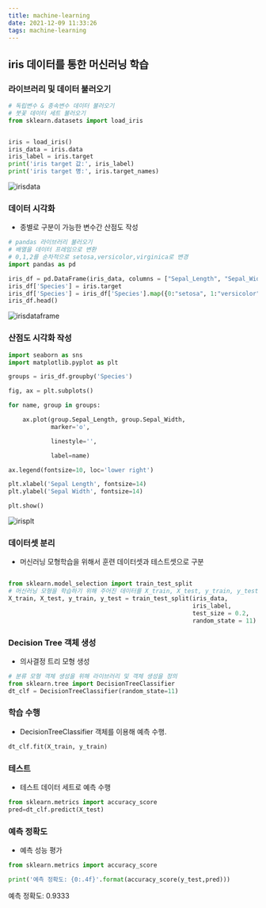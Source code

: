 ```yaml
---
title: machine-learning
date: 2021-12-09 11:33:26
tags: machine-learning
---
```


## iris 데이터를 통한 머신러닝 학습
### 라이브러리 및 데이터 불러오기
```python
# 독립변수 & 종속변수 데이터 불러오기
# 붓꽃 데이터 세트 불러오기
from sklearn.datasets import load_iris


iris = load_iris()
iris_data = iris.data
iris_label = iris.target
print('iris target 값:', iris_label)
print('iris target 명:', iris.target_names)
```

![irisdata](/img/irisdata.PNG)

### 데이터 시각화
* 종별로 구분이 가능한 변수간 산점도 작성
```python
# pandas 라이브러리 불러오기
# 배열을 데이터 프레임으로 변환
# 0,1,2를 순차적으로 setosa,versicolor,virginica로 변경
import pandas as pd

iris_df = pd.DataFrame(iris_data, columns = ["Sepal_Length", "Sepal_Width", "Petal_Length", "Petal_Width"])
iris_df['Species'] = iris.target
iris_df['Species'] = iris_df['Species'].map({0:"setosa", 1:"versicolor", 2:"virginica"})
iris_df.head()

```

![irisdataframe](/img/irisdataframe.PNG)

### 산점도 시각화 작성
```python
import seaborn as sns
import matplotlib.pyplot as plt 

groups = iris_df.groupby('Species')

fig, ax = plt.subplots()

for name, group in groups:

    ax.plot(group.Sepal_Length, group.Sepal_Width, 
            marker='o', 

            linestyle='',

            label=name)

ax.legend(fontsize=10, loc='lower right') 

plt.xlabel('Sepal Length', fontsize=14)
plt.ylabel('Sepal Width', fontsize=14)

plt.show()

```

![irisplt](/img/irisplt.PNG)

### 데이터셋 분리
* 머신러닝 모형학습을 위해서 훈련 데이터셋과 테스트셋으로 구분

```python

from sklearn.model_selection import train_test_split
# 머신러닝 모형을 학습하기 위해 주어진 데이터를 X_train, X_test, y_train, y_test 분리하는 코드를 작성 
X_train, X_test, y_train, y_test = train_test_split(iris_data,  
                                                    iris_label, 
                                                    test_size = 0.2, 
                                                    random_state = 11)

```

### Decision Tree 객체 생성
* 의사결정 트리 모형 생성

```python
# 분류 모형 객체 생성을 위해 라이브러리 및 객체 생성을 정의
from sklearn.tree import DecisionTreeClassifier
dt_clf = DecisionTreeClassifier(random_state=11)
```

### 학습 수행
* DecisionTreeClassifier 객체를 이용해 예측 수행.

```python
dt_clf.fit(X_train, y_train)
```

### 테스트
* 테스트 데이터 세트로 예측 수행
```python
from sklearn.metrics import accuracy_score
pred=dt_clf.predict(X_test)

```

### 예측 정확도
* 예측 성능 평가
```python
from sklearn.metrics import accuracy_score

print('예측 정확도: {0:.4f}'.format(accuracy_score(y_test,pred)))
```
예측 정확도: 0.9333